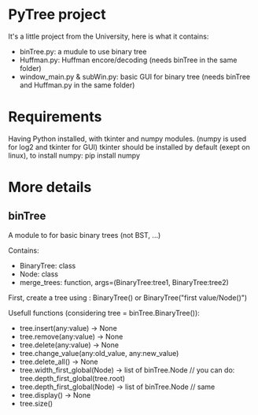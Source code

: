 # PyTree project

It's a little project from the University, here is what it contains:
 - binTree.py: a mudule to use binary tree
 - Huffman.py: Huffman encore/decoding (needs binTree in the same folder)
 - window_main.py & subWin.py: basic GUI for binary tree (needs binTree and Huffman.py in the same folder)

# Requirements
Having Python installed, with tkinter and numpy modules.
(numpy is used for log2 and tkinter for GUI)
tkinter should be installed by default (exept on linux), to install numpy: pip install numpy

# More details

## binTree
A module to for basic binary trees (not BST, ...)

Contains:
 - BinaryTree: class
 - Node: class
 - merge_trees: function, args=(BinaryTree:tree1, BinaryTree:tree2)

First, create a tree using : BinaryTree() or BinaryTree("first value/Node()")

Usefull functions (considering tree = binTree.BinaryTree()):
- tree.insert(any:value) -> None
- tree.remove(any:value) -> None
- tree.delete(any:value) -> None
- tree.change_value(any:old_value, any:new_value)
- tree.delete_all() -> None
- tree.width_first_global(Node) -> list of binTree.Node // you can do: tree.depth_first_global(tree.root)
- tree.depth_first_global(Node) -> list of binTree.Node // same
- tree.display() -> None 
- tree.size()

